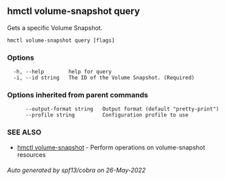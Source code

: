 ## hmctl volume-snapshot query

Gets a specific Volume Snapshot.

```
hmctl volume-snapshot query [flags]
```

### Options

```
  -h, --help        help for query
  -i, --id string   The ID of the Volume Snapshot. (Required)
```

### Options inherited from parent commands

```
      --output-format string   Output format (default "pretty-print")
      --profile string         Configuration profile to use
```

### SEE ALSO

* [hmctl volume-snapshot](hmctl_volume-snapshot.md)	 - Perform operations on volume-snapshot resources

###### Auto generated by spf13/cobra on 26-May-2022
